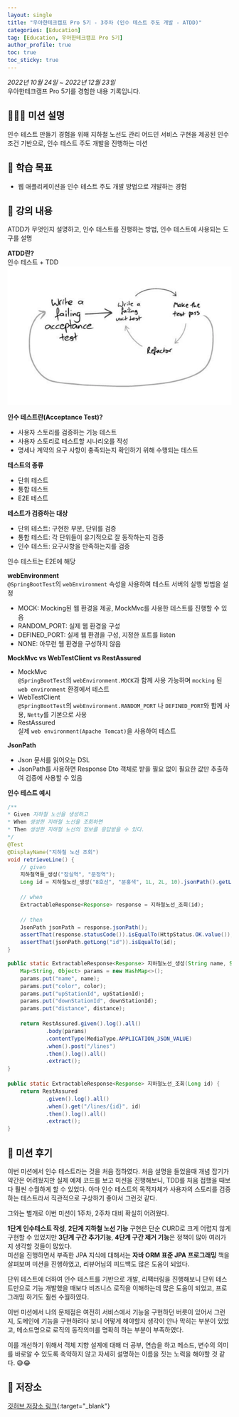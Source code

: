 ```yaml
---
layout: single
title: "우아한테크캠프 Pro 5기 - 3주차 (인수 테스트 주도 개발 - ATDD)"
categories: [Education]
tag: [Education, 우아한테크캠프 Pro 5기]
author_profile: true
toc: true
toc_sticky: true
---
```


*2022년 10월 24일 ~ 2022년 12월 23일*  
우아한테크캠프 Pro 5기를 경험한 내용 기록입니다.

## 🙇🏻‍♂️ 미션 설명
인수 테스트 만들기 경험을 위해 지하철 노선도 관리 어드민 서비스 구현을 제공된 인수 조건 기반으로, 인수 테스트 주도 개발을 진행하는 미션

## 🎯 학습 목표
- 웹 애플리케이션을 인수 테스트 주도 개발 방법으로 개발하는 경험

## 📖 강의 내용
ATDD가 무엇인지 설명하고, 인수 테스트를 진행하는 방법, 인수 테스트에 사용되는 도구를 설명

**ATDD란?**  
인수 테스트 + TDD  
![atdd](/assets/images/posts/atdd.png)

**인수 테스트란(Acceptance Test)?**  
- 사용자 스토리를 검증하는 기능 테스트 
- 사용자 스토리로 테스트할 시나리오를 작성
- 명세나 계약의 요구 사항이 충족되는지 확인하기 위해 수행되는 테스트

**테스트의 종류**
- 단위 테스트
- 통합 테스트
- E2E 테스트

**테스트가 검증하는 대상**
- 단위 테스트: 구현한 부분, 단위를 검증
- 통합 테스트: 각 단위들이 유기적으로 잘 동작하는지 검증
- 인수 테스트: 요구사항을 만족하는지를 검증  

인수 테스트는 E2E에 해당

**webEnvironment**  
`@SpringBootTest`의 `webEnvironment` 속성을 사용하여 테스트 서버의 실행 방법을 설정
- MOCK: Mocking된 웹 환경을 제공, MockMvc를 사용한 테스트를 진행할 수 있음
- RANDOM_PORT: 실제 웹 환경을 구성
- DEFINED_PORT: 실제 웹 환경을 구성, 지정한 포트를 listen
- NONE: 아무런 웹 환경을 구성하지 않음

**MockMvc vs WebTestClient vs RestAssured**
- MockMvc  
  `@SpringBootTest`의 `webEnvironment.MOCK`과 함께 사용 가능하며 `mocking` 된 `web environment` 환경에서 테스트
- WebTestClient  
  `@SpringBootTest`의 `webEnvironment.RANDOM_PORT` 나 `DEFINED_PORT`와 함께 사용, `Netty`를 기본으로 사용
- RestAssured  
  실제 `web environment(Apache Tomcat)`을 사용하여 테스트

**JsonPath**  
- Json 문서를 읽어오는 DSL
- JsonPath를 사용하면 Response Dto 객체로 받을 필요 없이 필요한 값만 추출하여 검증에 사용할 수 있음

**인수 테스트 예시**  

```java
/**
* Given 지하철 노선을 생성하고
* When 생성한 지하철 노선을 조회하면
* Then 생성한 지하철 노선의 정보를 응답받을 수 있다.
*/
@Test
@DisplayName("지하철 노선 조회")
void retrieveLine() {
    // given
    지하철역들_생성("잠실역", "문정역");
    Long id = 지하철노선_생성("8호선", "분홍색", 1L, 2L, 10).jsonPath().getLong("id");

    // when
    ExtractableResponse<Response> response = 지하철노선_조회(id);

    // then
    JsonPath jsonPath = response.jsonPath();
    assertThat(response.statusCode()).isEqualTo(HttpStatus.OK.value());
    assertThat(jsonPath.getLong("id")).isEqualTo(id);
}
```

```java
public static ExtractableResponse<Response> 지하철노선_생성(String name, String color, Long upStationId, Long downStationId, Integer distance) {
    Map<String, Object> params = new HashMap<>();
    params.put("name", name);
    params.put("color", color);
    params.put("upStationId", upStationId);
    params.put("downStationId", downStationId);
    params.put("distance", distance);

    return RestAssured.given().log().all()
            .body(params)
            .contentType(MediaType.APPLICATION_JSON_VALUE)
            .when().post("/lines")
            .then().log().all()
            .extract();
}

public static ExtractableResponse<Response> 지하철노선_조회(Long id) {
    return RestAssured
            .given().log().all()
            .when().get("/lines/{id}", id)
            .then().log().all()
            .extract();
}
```


## 📝 미션 후기
이번 미션에서 인수 테스트라는 것을 처음 접하였다. 처음 설명을 들었을때 개념 잡기가 약간은 어려웠지만 실제 예제 코드를 보고 미션을 진행해보니, TDD를 처음 접했을 때보다 훨씬 수월하게 할 수 있었다. 아마 인수 테스트의 목적자체가 사용자의 스토리를 검증하는 테스트라서 직관적으로 구상하기 좋아서 그런것 같다.

그와는 별개로 이번 미션이 1주차, 2주차 대비 확실히 어려웠다. 

**1단계 인수테스트 작성**, **2단계 지하철 노선 기능** 구현은 단순 CURD로 크게 어렵지 않게 구현할 수 있었지만 **3단계 구간 추가기능**, **4단계 구간 제거 기능**은 정책이 많아 여러가지 생각할 것들이 많았다.  
미션을 진행하면서 부족한 JPA 지식에 대해서는 **자바 ORM 표준 JPA 프로그래밍** 책을 살펴보며 미션을 진행하였고, 리뷰어님의 피드백도 많은 도움이 되었다.

단위 테스트에 더하여 인수 테스트를 기반으로 개발, 리팩터링을 진행해보니 단위 테스트만으로 기능 개발했을 때보다 비즈니스 로직을 이해하는데 많은 도움이 되었고, 프로그래밍 하기도 훨씬 수월하였다.

이번 미션에서 나의 문제점은 여전히 서비스에서 기능을 구현하던 버릇이 있어서 그런지, 도메인에 기능을 구현하려다 보니 어떻게 해야할지 생각이 안나 막히는 부분이 있었고, 메소드명으로 로직의 동작의미를 명확히 하는 부분이 부족하였다.

이를 개선하기 위해서 객체 지향 설계에 대해 더 공부, 연습을 하고 메소드, 변수의 의미를 바로알 수 있도록 축약하지 않고 자세히 설명하는 이름을 짓는 노력을 해야할 것 같다. 😅😂


## 💾 저장소
[깃허브 저장소 링크](https://github.com/sangjaeoh/atdd-subway-admin/tree/step4){:target="_blank"}
